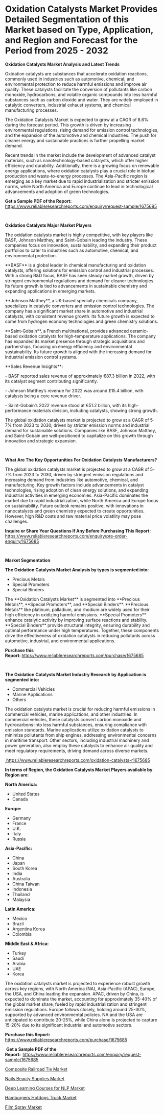 <p><h1>Oxidation Catalysts Market Provides Detailed Segmentation of this Market based on Type, Application, and Region and Forecast for the Period from 2025 - 2032</h1></p><p><strong>Oxidation Catalysts Market Analysis and Latest Trends</strong></p>
<p><p>Oxidation catalysts are substances that accelerate oxidation reactions, commonly used in industries such as automotive, chemical, and environmental protection to reduce harmful emissions and improve air quality. These catalysts facilitate the conversion of pollutants like carbon monoxide, hydrocarbons, and volatile organic compounds into less harmful substances such as carbon dioxide and water. They are widely employed in catalytic converters, industrial exhaust systems, and chemical manufacturing processes.</p><p>The Oxidation Catalysts Market is expected to grow at a CAGR of 8.6% during the forecast period. This growth is driven by increasing environmental regulations, rising demand for emission control technologies, and the expansion of the automotive and chemical industries. The push for cleaner energy and sustainable practices is further propelling market demand.</p><p>Recent trends in the market include the development of advanced catalyst materials, such as nanotechnology-based catalysts, which offer higher efficiency and durability. Additionally, there is a growing focus on renewable energy applications, where oxidation catalysts play a crucial role in biofuel production and waste-to-energy processes. The Asia-Pacific region is emerging as a key market due to rapid industrialization and stricter emission norms, while North America and Europe continue to lead in technological advancements and adoption of green technologies.</p></p>
<p><strong>Get a Sample PDF of the Report:&nbsp;</strong> <a href="https://www.reliableresearchreports.com/enquiry/request-sample/1675685?utm_campaign=12&utm_medium=2&utm_source=Github&utm_content=ia&utm_term=26012025&utm_id=oxidation-catalysts">https://www.reliableresearchreports.com/enquiry/request-sample/1675685</a></p>
<p>&nbsp;</p>
<p><strong>Oxidation Catalysts Major Market Players</strong></p>
<p><p>The oxidation catalysts market is highly competitive, with key players like BASF, Johnson Matthey, and Saint-Gobain leading the industry. These companies focus on innovation, sustainability, and expanding their product portfolios to cater to industries such as automotive, chemical, and environmental protection.</p><p>**BASF** is a global leader in chemical manufacturing and oxidation catalysts, offering solutions for emission control and industrial processes. With a strong R&D focus, BASF has seen steady market growth, driven by stringent environmental regulations and demand for cleaner technologies. Its future growth is tied to advancements in sustainable chemistry and expanding applications in emerging markets.</p><p>**Johnson Matthey**, a UK-based specialty chemicals company, specializes in catalytic converters and emission control technologies. The company has a significant market share in automotive and industrial catalysts, with consistent revenue growth. Its future growth is expected to come from hydrogen economy technologies and green chemistry solutions.</p><p>**Saint-Gobain**, a French multinational, provides advanced ceramic-based oxidation catalysts for high-temperature applications. The company has expanded its market presence through strategic acquisitions and partnerships, focusing on energy efficiency and environmental sustainability. Its future growth is aligned with the increasing demand for industrial emission control systems.</p><p>**Sales Revenue Insights**:  </p><p>- BASF reported sales revenue of approximately €87.3 billion in 2022, with its catalyst segment contributing significantly.  </p><p>- Johnson Matthey’s revenue for 2022 was around £15.4 billion, with catalysts being a core revenue driver.  </p><p>- Saint-Gobain’s 2022 revenue stood at €51.2 billion, with its high-performance materials division, including catalysts, showing strong growth.</p><p>The global oxidation catalysts market is projected to grow at a CAGR of 5-7% from 2023 to 2030, driven by stricter emission norms and industrial demand for sustainable solutions. Companies like BASF, Johnson Matthey, and Saint-Gobain are well-positioned to capitalize on this growth through innovation and strategic expansion.</p></p>
<p>&nbsp;</p>
<p><strong>What Are The Key Opportunities For Oxidation Catalysts Manufacturers?</strong></p>
<p><p>The global oxidation catalysts market is projected to grow at a CAGR of 5-7% from 2023 to 2030, driven by stringent emission regulations and increasing demand from industries like automotive, chemical, and manufacturing. Key growth factors include advancements in catalyst technologies, rising adoption of clean energy solutions, and expanding industrial activities in emerging economies. Asia-Pacific dominates the market due to rapid industrialization, while North America and Europe focus on sustainability. Future outlook remains positive, with innovations in nanocatalysts and green chemistry expected to create opportunities. However, high R&D costs and raw material price volatility may pose challenges.</p></p>
<p><strong>Inquire or Share Your Questions If Any Before Purchasing This Report:</strong> <a href="https://www.reliableresearchreports.com/enquiry/pre-order-enquiry/1675685?utm_campaign=12&utm_medium=2&utm_source=Github&utm_content=ia&utm_term=26012025&utm_id=oxidation-catalysts">https://www.reliableresearchreports.com/enquiry/pre-order-enquiry/1675685</a></p>
<p>&nbsp;</p>
<p><strong>Market Segmentation</strong></p>
<p><strong>The Oxidation Catalysts Market Analysis by types is segmented into:</strong></p>
<p><ul><li>Precious Metals</li><li>Special Promoters</li><li>Special Binders</li></ul></p>
<p><p>The **Oxidation Catalysts Market** is segmented into **Precious Metals**, **Special Promoters**, and **Special Binders**. **Precious Metals** like platinum, palladium, and rhodium are widely used for their high efficiency in oxidizing harmful emissions. **Special Promoters** enhance catalytic activity by improving surface reactions and stability. **Special Binders** provide structural integrity, ensuring durability and optimal performance under high temperatures. Together, these components drive the effectiveness of oxidation catalysts in reducing pollutants across automotive, industrial, and environmental applications.</p></p>
<p><strong>Purchase this Report:&nbsp;</strong><a href="https://www.reliableresearchreports.com/purchase/1675685?utm_campaign=12&utm_medium=2&utm_source=Github&utm_content=ia&utm_term=26012025&utm_id=oxidation-catalysts">https://www.reliableresearchreports.com/purchase/1675685</a></p>
<p>&nbsp;</p>
<p><strong>The Oxidation Catalysts Market Industry Research by Application is segmented into:</strong></p>
<p><ul><li>Commercial Vehicles</li><li>Marine Applications</li><li>Others</li></ul></p>
<p><p>The oxidation catalysts market is crucial for reducing harmful emissions in commercial vehicles, marine applications, and other industries. In commercial vehicles, these catalysts convert carbon monoxide and hydrocarbons into less harmful substances, ensuring compliance with emission standards. Marine applications utilize oxidation catalysts to minimize pollutants from ship engines, addressing environmental concerns in maritime transport. Other sectors, including industrial machinery and power generation, also employ these catalysts to enhance air quality and meet regulatory requirements, driving demand across diverse markets.</p></p>
<p><a href="https://www.reliableresearchreports.com/oxidation-catalysts-r1675685?utm_campaign=12&utm_medium=2&utm_source=Github&utm_content=ia&utm_term=26012025&utm_id=oxidation-catalysts">&nbsp;https://www.reliableresearchreports.com/oxidation-catalysts-r1675685</a></p>
<p><strong>In terms of Region, the Oxidation Catalysts Market Players available by Region are:</strong></p>
<p>
    <p> <strong> North America: </strong>
        <ul>
            <li>United States</li>
            <li>Canada</li>
        </ul>
        </p> 
    <p> <strong> Europe: </strong>
        <ul>
            <li>Germany</li>
            <li>France</li>
            <li>U.K.</li>
            <li>Italy</li>
            <li>Russia</li>
        </ul>
        </p> 
    <p> <strong> Asia-Pacific: </strong>
        <ul>
            <li>China</li>
            <li>Japan</li>
            <li>South Korea</li>
            <li>India</li>
            <li>Australia</li>
            <li>China Taiwan</li>
            <li>Indonesia</li>
            <li>Thailand</li>
            <li>Malaysia</li>
        </ul>
        </p> 
    <p> <strong> Latin America: </strong>
        <ul>
            <li>Mexico</li>
            <li>Brazil</li>
            <li>Argentina Korea</li>
            <li>Colombia</li>
        </ul>
        </p> 
    <p> <strong> Middle East & Africa: </strong>
        <ul>
            <li>Turkey</li>
            <li>Saudi</li>
            <li>Arabia</li>
            <li>UAE</li>
            <li>Korea</li>
        </ul>
    </p>
    </p>
<p><p>The oxidation catalysts market is projected to experience robust growth across key regions, with North America (NA), Asia-Pacific (APAC), Europe, the USA, and China leading the expansion. APAC, driven by China, is expected to dominate the market, accounting for approximately 35-40% of the global market share, fueled by rapid industrialization and stringent emission regulations. Europe follows closely, holding around 25-30%, supported by advanced environmental policies. NA and the USA are anticipated to contribute 20-25%, while China alone is projected to capture 15-20% due to its significant industrial and automotive sectors.</p></p>
<p><strong>Purchase this Report: </strong><a href="https://www.reliableresearchreports.com/purchase/1675685?utm_campaign=12&utm_medium=2&utm_source=Github&utm_content=ia&utm_term=26012025&utm_id=oxidation-catalysts">https://www.reliableresearchreports.com/purchase/1675685</a></p>
<p>&nbsp;<strong>Get a Sample PDF of the Report:&nbsp;&nbsp;</strong><a href="https://www.reliableresearchreports.com/enquiry/request-sample/1675685?utm_campaign=12&utm_medium=2&utm_source=Github&utm_content=ia&utm_term=26012025&utm_id=oxidation-catalysts">https://www.reliableresearchreports.com/enquiry/request-sample/1675685</a></p>
<p><strong></strong></p>
<p><p><a href="https://github.com/edacruz6/Market-Research-Report-List-1/blob/main/composite-railroad-tie-market.md?utm_campaign=12&utm_medium=2&utm_source=Github&utm_content=ia&utm_term=26012025&utm_id=oxidation-catalysts">Composite Railroad Tie Market</a></p><p><a href="https://www.linkedin.com/pulse/nails-beauty-supplies-revenue-growth-report-2025-2032-factrackr-7bwef?utm_campaign=12&utm_medium=2&utm_source=Github&utm_content=ia&utm_term=26012025&utm_id=oxidation-catalysts">Nails Beauty Supplies Market</a></p><p><a href="https://www.linkedin.com/pulse/in-depth-review-deep-learning-courses-nlp-market-size-segmentation-ri4mf?utm_campaign=12&utm_medium=2&utm_source=Github&utm_content=ia&utm_term=26012025&utm_id=oxidation-catalysts">Deep Learning Courses for NLP Market</a></p><p><a href="https://www.linkedin.com/pulse/competitive-landscape-revenue-forecast-hamburgers-hotdogs-d6myc?utm_campaign=12&utm_medium=2&utm_source=Github&utm_content=ia&utm_term=26012025&utm_id=oxidation-catalysts">Hamburgers Hotdogs Truck Market</a></p><p><a href="https://github.com/seanmcma708/Market-Research-Report-List-1/blob/main/film-spray-market.md?utm_campaign=12&utm_medium=2&utm_source=Github&utm_content=ia&utm_term=26012025&utm_id=oxidation-catalysts">Film Spray Market</a></p></p>